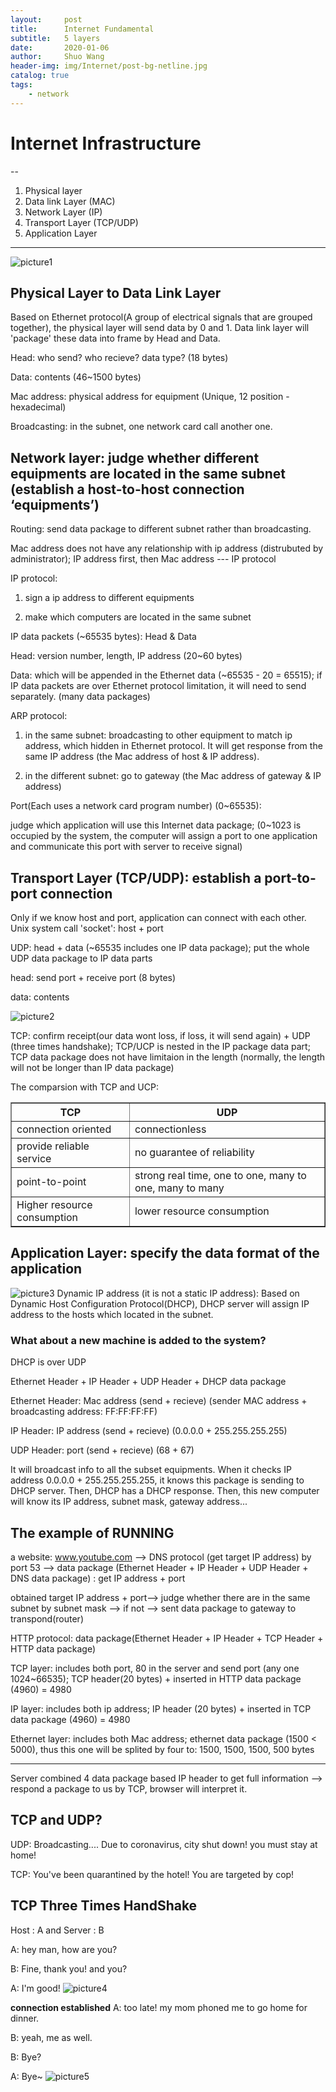 ```yaml
---
layout:     post
title:      Internet Fundamental
subtitle:   5 layers
date:       2020-01-06
author:     Shuo Wang
header-img: img/Internet/post-bg-netline.jpg
catalog: true
tags:
    - network
---
```



# Internet Infrastructure
--

1. Physical layer
2. Data link Layer (MAC)
3. Network Layer (IP)
4. Transport Layer (TCP/UDP)
5. Application Layer
---

![picture1](/img/Internet/layer1.png)

## Physical Layer to Data Link Layer
Based on Ethernet protocol(A group of electrical signals that are grouped together), the physical layer will send data by 0 and 1. Data link layer will 'package' these data into frame by Head and Data. 

Head: who send? who recieve? data type? (18 bytes)

Data: contents (46~1500 bytes)

Mac address: physical address for equipment (Unique, 12 position - hexadecimal)

Broadcasting: in the subnet, one network card call another one.

## Network layer: judge whether different equipments are located in the same subnet (establish a host-to-host connection ‘equipments’)

Routing: send data package to different subnet rather than broadcasting.

Mac address does not have any relationship with ip address (distrubuted by administrator); IP address first, then Mac address --- IP protocol

IP protocol: 

1. sign a ip address to different equipments

2. make which computers are located in the same subnet

IP data packets (~65535 bytes): Head & Data

Head: version number, length, IP address (20~60 bytes)

Data: which will be appended in the Ethernet data (~65535 - 20 = 65515); if IP data packets are over Ethernet protocol limitation, it will need to send separately. (many data packages)

ARP protocol:

1. in the same subnet: broadcasting to other equipment to match ip address, which hidden in Ethernet protocol. It will get response from the same IP address (the Mac address of host & IP address).

2. in the different subnet: go to gateway (the Mac address of gateway & IP address)

Port(Each uses a network card program number) (0~65535):

judge which application will use this Internet data package; (0~1023 is occupied by the system, the computer will assign a port to one application and communicate this port with server to receive signal)

## Transport Layer (TCP/UDP): establish a port-to-port connection

Only if we know host and port, application can connect with each other. Unix system call 'socket': host + port

UDP: head + data (~65535 includes one IP data package); put the whole UDP data package to IP data parts

head: send port + receive port (8 bytes)

data: contents

![picture2](/img/Internet/layer3.png)

TCP: confirm receipt(our data wont loss, if loss, it will send again) + UDP (three times handshake); TCP/UCP is nested in the IP package data part; TCP data package does not have limitaion in the length (normally, the length will not be longer than IP data package) 

The comparsion with TCP and UCP:
<table border="1" align="center">
    <tr>
        <th>TCP</th>
        <th>UDP</th>
    </tr>
    <tr>
        <td>connection oriented</td>
        <td>connectionless</td>
    </tr>
    <tr>
        <td>provide reliable service</td>
        <td>no guarantee of reliability</td>
    </tr>
    <tr>
        <td>point-to-point</td>
        <td>strong real time, one to one, many to one, many to many</td>
    </tr>
    <tr>
        <td>Higher resource consumption</td>
        <td>lower resource consumption</td>
    </tr>
</table>

## Application Layer: specify the data format of the application
![picture3](/img/Internet/layer4.png)
Dynamic IP address (it is not a static IP address):
Based on Dynamic Host Configuration Protocol(DHCP), DHCP server will assign IP address to the hosts which located in the subnet. 


### What about a new machine is added to the system?
DHCP is over UDP

Ethernet Header + IP Header + UDP Header + DHCP data package

Ethernet Header: Mac address (send + recieve) (sender MAC address + broadcasting address: FF:FF:FF:FF)

IP Header: IP address (send + recieve) (0.0.0.0 + 255.255.255.255)

UDP Header: port (send + recieve) (68 + 67)

It will broadcast info to all the subset equipments. When it checks IP address 0.0.0.0 + 255.255.255.255, it knows this package is sending to DHCP server. Then, DHCP has a DHCP response. Then, this new computer will know its IP address, subnet mask, gateway address...

## The example of RUNNING

a website: www.youtube.com --> DNS protocol (get target IP address) by port 53 --> data package (Ethernet Header + IP Header + UDP Header + DNS data package) : get IP address + port

obtained target IP address + port--> judge whether there are in the same subnet by subnet mask --> if not --> sent data package to gateway to transpond(router)

HTTP protocol: data package(Ethernet Header + IP Header + TCP Header + HTTP data package)

TCP layer: includes both port, 80 in the server and send port (any one 1024~66535); TCP header(20 bytes) + inserted in HTTP data package (4960) = 4980

IP layer: includes both ip address; IP header (20 bytes) + inserted in TCP data package (4960) = 4980

Ethernet layer: includes both Mac address; ethernet data package (1500 < 5000), thus this one will be splited by four to: 1500, 1500, 1500, 500 bytes

-------
Server combined 4 data package based IP header to get full information --> respond a package to us by TCP, browser will interpret it.

## TCP and UDP?
UDP: Broadcasting.... Due to coronavirus, city shut down! you must stay at home!

TCP: You've been quarantined by the hotel! You are targeted by cop!

## TCP Three Times HandShake
Host : A and Server : B

A: hey man, how are you?

B: Fine, thank you! and you?

A: I'm good!
![picture4](/img/Internet/Shake2.jpg)

**connection established**
A: too late! my mom phoned me to go home for dinner.

B: yeah, me as well.

B: Bye?

A: Bye~
![picture5](/img/Internet/Shake1.png)
